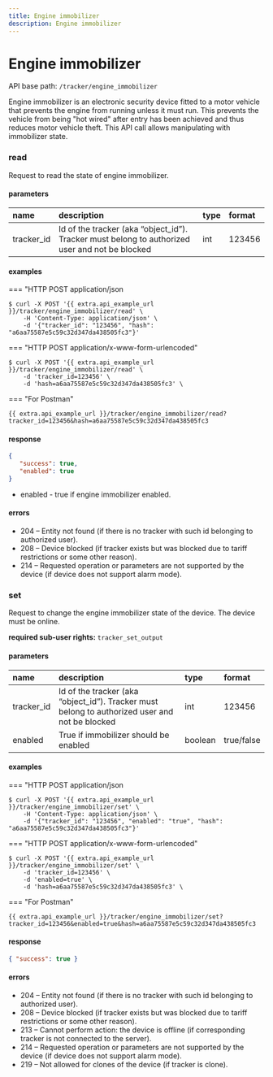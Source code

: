 ```yaml
---
title: Engine immobilizer
description: Engine immobilizer
---
```

# Engine immobilizer

API base path: `/tracker/engine_immobilizer`

Engine immobilizer is an electronic security device fitted to a motor vehicle that prevents the engine from running unless it must run. This prevents the vehicle from being "hot wired" after entry has been achieved and thus reduces motor vehicle theft. This API call allows manipulating with immobilizer state.

### read

Request to read the state of engine immobilizer.

#### parameters

| name | description | type| format|
| :------ | :------ | :----- | :------ |
| tracker_id | Id of the tracker (aka “object_id”). Tracker must belong to authorized user and not be blocked | int | 123456 |

#### examples

=== "HTTP POST application/json

```abap
$ curl -X POST '{{ extra.api_example_url }}/tracker/engine_immobilizer/read' \
    -H 'Content-Type: application/json' \ 
    -d '{"tracker_id": "123456", "hash": "a6aa75587e5c59c32d347da438505fc3"}'
```

=== "HTTP POST application/x-www-form-urlencoded"

```abap
$ curl -X POST '{{ extra.api_example_url }}/tracker/engine_immobilizer/read' \
    -d 'tracker_id=123456' \
    -d 'hash=a6aa75587e5c59c32d347da438505fc3' \
```

=== "For Postman"

```abap
{{ extra.api_example_url }}/tracker/engine_immobilizer/read?tracker_id=123456&hash=a6aa75587e5c59c32d347da438505fc3
```

#### response

```json
{
   "success": true,
   "enabled": true
}
```

* enabled - true if engine immobilizer enabled.

#### errors

* 204 – Entity not found (if there is no tracker with such id belonging to authorized user).
* 208 – Device blocked (if tracker exists but was blocked due to tariff restrictions or some other reason).
* 214 – Requested operation or parameters are not supported by the device (if device does not support alarm mode).

### set

Request to change the engine immobilizer state of the device. The device must be online.

**required sub-user rights:** `tracker_set_output`

#### parameters

| name | description | type| format|
| :------ | :------ | :----- | :------ |
| tracker_id | Id of the tracker (aka “object_id”). Tracker must belong to authorized user and not be blocked | int | 123456 |
| enabled | True if immobilizer should be enabled | boolean | true/false |

#### examples

=== "HTTP POST application/json

```abap
$ curl -X POST '{{ extra.api_example_url }}/tracker/engine_immobilizer/set' \
    -H 'Content-Type: application/json' \ 
    -d '{"tracker_id": "123456", "enabled": "true", "hash": "a6aa75587e5c59c32d347da438505fc3"}'
```

=== "HTTP POST application/x-www-form-urlencoded"

```abap
$ curl -X POST '{{ extra.api_example_url }}/tracker/engine_immobilizer/set' \
    -d 'tracker_id=123456' \
    -d 'enabled=true' \
    -d 'hash=a6aa75587e5c59c32d347da438505fc3' \
```

=== "For Postman"

```abap
{{ extra.api_example_url }}/tracker/engine_immobilizer/set?tracker_id=123456&enabled=true&hash=a6aa75587e5c59c32d347da438505fc3
```

#### response

```json
{ "success": true }
```

#### errors

* 204 – Entity not found (if there is no tracker with such id belonging to authorized user).
* 208 – Device blocked (if tracker exists but was blocked due to tariff restrictions or some other reason).
* 213 – Cannot perform action: the device is offline (if corresponding tracker is not connected to the server).
* 214 – Requested operation or parameters are not supported by the device (if device does not support alarm mode).
* 219 – Not allowed for clones of the device (if tracker is clone).

